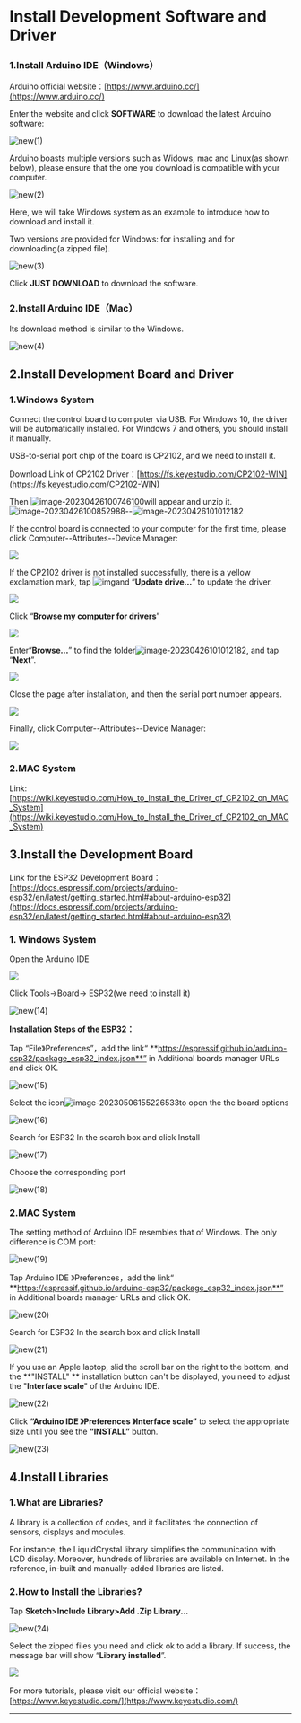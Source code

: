 # **Install Development Software and Driver**

### **1.Install Arduino IDE（Windows）**

Arduino official website：[https://www.arduino.cc/](https://www.arduino.cc/)

Enter the website and click **SOFTWARE** to download the latest Arduino software:

![new(1)](./media/new(1)-1682391125819-2.png)

 Arduino boasts multiple versions such as Widows, mac and Linux(as shown below), please ensure that the one you download is compatible with your computer.

![new(2)](./media/new(2)-1682391137129-4.png)

Here,  we will take Windows system as an example to introduce how to download and install it.

Two versions are provided for Windows: for installing and for downloading(a zipped file).

![new(3)](./media/new(3)-1682391150989-6.png)

Click **JUST DOWNLOAD** to download the software. 

### **2.Install Arduino IDE（Mac）**

Its download method is similar to the Windows.

![new(4)](./media/new(4)-1682391243691-8.png)

## **2.Install Development Board and Driver**

### **1.Windows System**

Connect the control board to computer via USB. For Windows 10, the driver will be automatically installed. For Windows 7 and others, you should install it manually. 

USB-to-serial port chip of the board is CP2102, and we need to install it.

Download Link of CP2102 Driver：[https://fs.keyestudio.com/CP2102-WIN](https://fs.keyestudio.com/CP2102-WIN)

Then ![image-20230426100746100](./media/image-20230426100746100.png)will appear and unzip it.    ![image-20230426100852988](./media/image-20230426100852988.png)--![image-20230426101012182](./media/image-20230426101012182.png)



If the control board is connected to your computer for the first time, please click Computer--Attributes--Device Manager:

![](./media/image-20230426095732736.png)

If the CP2102 driver is not installed successfully, there is a yellow exclamation mark, tap ![img](./media/wps1.jpg)and “**Update drive...**” to update the driver.

![](./media/image-20230426095802319.png)

Click “**Browse my computer for drivers**”

![](./media/image-20230426100348141.png)

Enter“**Browse...**” to find the folder![image-20230426101012182](./media/image-20230426101012182.png), and tap “**Next**”.

![](./media/1212123.png)

Close the page after installation, and then the serial port number appears.



![](./media/image-20230426101731680.png)

Finally, click Computer--Attributes--Device Manager:

![](./media/image-20230426101750499.png)

### **2.MAC System**

Link: [https://wiki.keyestudio.com/How_to_Install_the_Driver_of_CP2102_on_MAC_System](https://wiki.keyestudio.com/How_to_Install_the_Driver_of_CP2102_on_MAC_System)

## **3.Install the Development Board**

Link for the ESP32 Development Board：[https://docs.espressif.com/projects/arduino-esp32/en/latest/getting_started.html#about-arduino-esp32](https://docs.espressif.com/projects/arduino-esp32/en/latest/getting_started.html#about-arduino-esp32)

### **1. Windows System**

Open the Arduino IDE

![](./media/new(13)-1682391393081-31.png)

Click Tools→Board→ ESP32(we need to install it)

![new(14)](./media/new(14)-1682391404286-33.png)

**Installation Steps of the ESP32：**

Tap “File》Preferences”，add the link“ **https://espressif.github.io/arduino-esp32/package_esp32_index.json**” in Additional boards manager URLs and click OK.

![new(15)](./media/new(15)-1682391415970-35.png)

Select the icon![image-20230506155226533](media/image-20230506155226533.png)to open the the board options

![new(16)](./media/new(16)-1682391426145-37.png)

Search for ESP32 In the search box and click Install 

![new(17)](./media/new(17)-1682391436611-39.png)

Choose the corresponding  port 

![new(18)](./media/new(18)-1682391446503-41.png)

### **2.MAC System**

The setting method of Arduino IDE resembles that of Windows. The only difference is COM port:

![new(19)](./media/new(19)-1682391456693-43.png)

Tap Arduino IDE 》Preferences，add the link“ **https://espressif.github.io/arduino-esp32/package_esp32_index.json**” in Additional boards manager URLs and click OK.

![new(20)](./media/new(20)-1682391468738-45.png)

Search for ESP32 In the search box and click Install 

![new(21)](./media/new(21)-1682391482368-47.png)

If you use an Apple laptop, slid the scroll bar on the right to the bottom, and the **"INSTALL" ** installation button can't be displayed, you need to adjust the  "**Interface scale**"  of the Arduino IDE.

![new(22)](./media/new(22)-1682391491646-49.png)

Click **“Arduino IDE 》Preferences 》Interface scale”** to select the appropriate size until you see the **“INSTALL”** button.

![new(23)](./media/new(23)-1682391501675-51.png)

## **4.Install Libraries**

### **1.What are Libraries?**

A library is a collection of codes, and it facilitates the connection of sensors, displays and modules. 

For instance, the LiquidCrystal library simplifies the communication with LCD display. Moreover, hundreds of libraries are available on Internet. In the reference, in-built and manually-added libraries are listed. 

### **2.How to Install the Libraries?**

Tap **Sketch>Include Library>Add .Zip Library...**


![new(24)](./media/new(24)-1682391521591-53.png)

Select the zipped files you need and click ok to add a library. If success, the message bar will show “**Library installed**”.

![](./media/new(25)-1682391534464-55-1682476920764-4.png)

For more tutorials, please visit our official website：[https://www.keyestudio.com/](https://www.keyestudio.com/)

------

